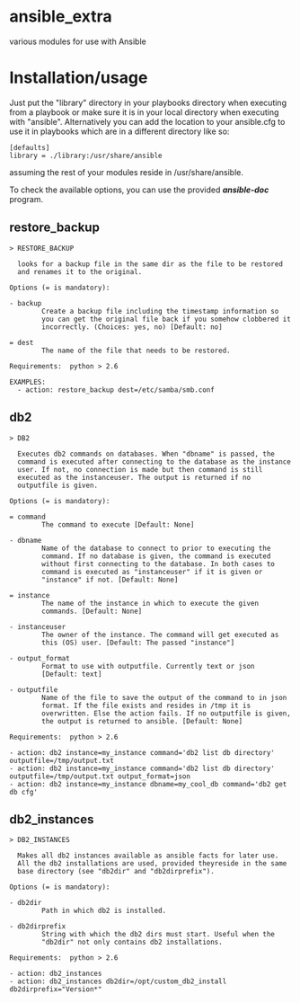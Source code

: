 ansible_extra
===========

various modules for use with Ansible

# Installation/usage

Just put the "library" directory in your playbooks directory when executing from a playbook or make sure it is in your local directory when executing with "ansible".
Alternatively you can add the location to your ansible.cfg to use it in playbooks which are in a different directory like so:

```
[defaults]
library = ./library:/usr/share/ansible
```

assuming the rest of your modules reside in /usr/share/ansible.

To check the available options, you can use the provided ***ansible-doc*** program.

## restore_backup

```
> RESTORE_BACKUP

  looks for a backup file in the same dir as the file to be restored
  and renames it to the original.

Options (= is mandatory):

- backup
        Create a backup file including the timestamp information so
        you can get the original file back if you somehow clobbered it
        incorrectly. (Choices: yes, no) [Default: no]

= dest
        The name of the file that needs to be restored.

Requirements:  python > 2.6

EXAMPLES:
  - action: restore_backup dest=/etc/samba/smb.conf
```

## db2

```
> DB2

  Executes db2 commands on databases. When "dbname" is passed, the
  command is executed after connecting to the database as the instance
  user. If not, no connection is made but then command is still
  executed as the instanceuser. The output is returned if no
  outputfile is given.

Options (= is mandatory):

= command
        The command to execute [Default: None]

- dbname
        Name of the database to connect to prior to executing the
        command. If no database is given, the command is executed
        without first connecting to the database. In both cases to
        command is executed as "instanceuser" if it is given or
        "instance" if not. [Default: None]

= instance
        The name of the instance in which to execute the given
        commands. [Default: None]

- instanceuser
        The owner of the instance. The command will get executed as
        this (OS) user. [Default: The passed "instance"]

- output_format
        Format to use with outputfile. Currently text or json
        [Default: text]

- outputfile
        Name of the file to save the output of the command to in json
        format. If the file exists and resides in /tmp it is
        overwritten. Else the action fails. If no outputfile is given,
        the output is returned to ansible. [Default: None]

Requirements:  python > 2.6

- action: db2 instance=my_instance command='db2 list db directory' outputfile=/tmp/output.txt
- action: db2 instance=my_instance command='db2 list db directory' outputfile=/tmp/output.txt output_format=json
- action: db2 instance=my_instance dbname=my_cool_db command='db2 get db cfg'
```

## db2_instances

```
> DB2_INSTANCES

  Makes all db2 instances available as ansible facts for later use.
  All the db2 installations are used, provided theyreside in the same
  base directory (see "db2dir" and "db2dirprefix").

Options (= is mandatory):

- db2dir
        Path in which db2 is installed.

- db2dirprefix
        String with which the db2 dirs must start. Useful when the
        "db2dir" not only contains db2 installations.

Requirements:  python > 2.6

- action: db2_instances
- action: db2_instances db2dir=/opt/custom_db2_install db2dirprefix="Version*"
```
